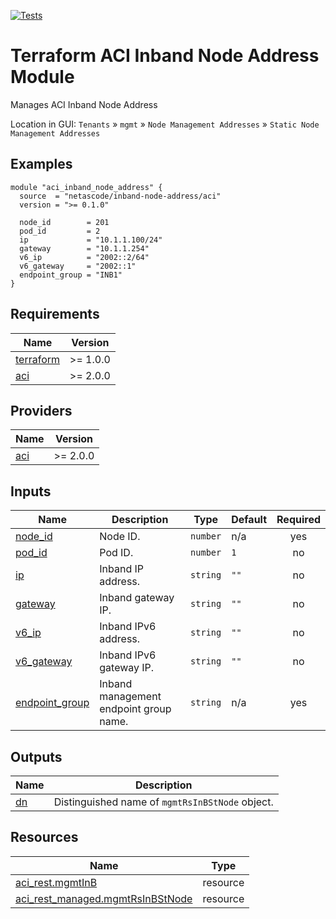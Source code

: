 <!-- BEGIN_TF_DOCS -->
[![Tests](https://github.com/netascode/terraform-aci-inband-node-address/actions/workflows/test.yml/badge.svg)](https://github.com/netascode/terraform-aci-inband-node-address/actions/workflows/test.yml)

# Terraform ACI Inband Node Address Module

Manages ACI Inband Node Address

Location in GUI:
`Tenants` » `mgmt` » `Node Management Addresses` » `Static Node Management Addresses`

## Examples

```hcl
module "aci_inband_node_address" {
  source  = "netascode/inband-node-address/aci"
  version = ">= 0.1.0"

  node_id        = 201
  pod_id         = 2
  ip             = "10.1.1.100/24"
  gateway        = "10.1.1.254"
  v6_ip          = "2002::2/64"
  v6_gateway     = "2002::1"
  endpoint_group = "INB1"
}
```

## Requirements

| Name | Version |
|------|---------|
| <a name="requirement_terraform"></a> [terraform](#requirement\_terraform) | >= 1.0.0 |
| <a name="requirement_aci"></a> [aci](#requirement\_aci) | >= 2.0.0 |

## Providers

| Name | Version |
|------|---------|
| <a name="provider_aci"></a> [aci](#provider\_aci) | >= 2.0.0 |

## Inputs

| Name | Description | Type | Default | Required |
|------|-------------|------|---------|:--------:|
| <a name="input_node_id"></a> [node\_id](#input\_node\_id) | Node ID. | `number` | n/a | yes |
| <a name="input_pod_id"></a> [pod\_id](#input\_pod\_id) | Pod ID. | `number` | `1` | no |
| <a name="input_ip"></a> [ip](#input\_ip) | Inband IP address. | `string` | `""` | no |
| <a name="input_gateway"></a> [gateway](#input\_gateway) | Inband gateway IP. | `string` | `""` | no |
| <a name="input_v6_ip"></a> [v6\_ip](#input\_v6\_ip) | Inband IPv6 address. | `string` | `""` | no |
| <a name="input_v6_gateway"></a> [v6\_gateway](#input\_v6\_gateway) | Inband IPv6 gateway IP. | `string` | `""` | no |
| <a name="input_endpoint_group"></a> [endpoint\_group](#input\_endpoint\_group) | Inband management endpoint group name. | `string` | n/a | yes |

## Outputs

| Name | Description |
|------|-------------|
| <a name="output_dn"></a> [dn](#output\_dn) | Distinguished name of `mgmtRsInBStNode` object. |

## Resources

| Name | Type |
|------|------|
| [aci_rest.mgmtInB](https://registry.terraform.io/providers/CiscoDevNet/aci/latest/docs/resources/rest) | resource |
| [aci_rest_managed.mgmtRsInBStNode](https://registry.terraform.io/providers/CiscoDevNet/aci/latest/docs/resources/rest_managed) | resource |
<!-- END_TF_DOCS -->